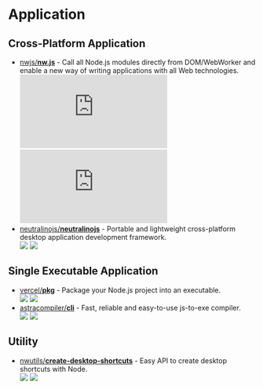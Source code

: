 # Application

## Cross-Platform Application

- [nwjs/**nw.js**](https://github.com/nwjs/nw.js) - Call all Node.js modules directly from DOM/WebWorker and enable a new way of writing applications with all Web technologies.  
  ![](https://img.shields.io/github/stars/nwjs/nw.js?style=social&label=Star)
  ![](https://img.shields.io/github/last-commit/nwjs/nw.js?style=social&label=Update)
- [neutralinojs/**neutralinojs**](https://github.com/neutralinojs/neutralinojs) - Portable and lightweight cross-platform desktop application development framework.  
  ![](https://img.shields.io/github/stars/neutralinojs/neutralinojs?style=social&label=Star)
  ![](https://img.shields.io/github/last-commit/neutralinojs/neutralinojs?style=social&label=Update)


## Single Executable Application

- [vercel/**pkg**](https://github.com/vercel/pkg) - Package your Node.js project into an executable.  
  ![](https://img.shields.io/github/stars/vercel/pkg?style=social&label=Star)
  ![](https://img.shields.io/github/last-commit/vercel/pkg?style=social&label=Update)
- [astracompiler/**cli**](https://github.com/astracompiler/cli) - Fast, reliable and easy-to-use js-to-exe compiler.  
  ![](https://img.shields.io/github/stars/astracompiler/cli?style=social&label=Star)
  ![](https://img.shields.io/github/last-commit/astracompiler/cli?style=social&label=Update)


## Utility

- [nwutils/**create-desktop-shortcuts**](https://github.com/nwutils/create-desktop-shortcuts) - Easy API to create desktop shortcuts with Node.  
  ![](https://img.shields.io/github/stars/nwutils/create-desktop-shortcuts?style=social&label=Star)
  ![](https://img.shields.io/github/last-commit/nwutils/create-desktop-shortcuts?style=social&label=Update)
